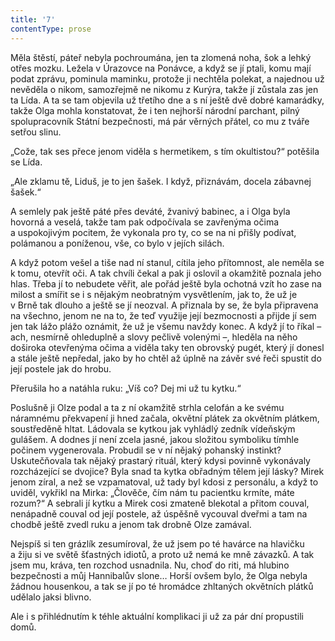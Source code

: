 ```yaml
---
title: '7'
contentType: prose
---
```


<section>

Měla štěstí, páteř nebyla pochroumána, jen ta zlomená noha, šok a lehký otřes mozku. Ležela v Úrazovce na Ponávce, a když se jí ptali, komu mají podat zprávu, pominula maminku, protože ji nechtěla polekat, a najednou už nevěděla o nikom, samozřejmě ne nikomu z Kurýra, takže jí zůstala zas jen ta Lída. A ta se tam objevila už třetího dne a s ní ještě dvě dobré kamarádky, takže Olga mohla konstatovat, že i ten nejhorší národní parchant, pilný spolupracovník Státní bezpečnosti, má pár věrných přátel, co mu z tváře setřou slinu.

„Cože, tak ses přece jenom viděla s hermetikem, s tím okultistou?“ potěšila se Lída.

„Ale zklamu tě, Liduš, je to jen šašek. I když, přiznávám, docela zábavnej šašek.“

A semlely pak ještě páté přes deváté, žvanivý babinec, a i Olga byla hovorná a veselá, takže tam pak odpočívala se zavřenýma očima a uspokojivým pocitem, že vykonala pro ty, co se na ni přišly podívat, polámanou a poníženou, vše, co bylo v jejích silách.

</section>

<section>

A když potom vešel a tiše nad ní stanul, cítila jeho přítomnost, ale neměla se k tomu, otevřít oči. A tak chvíli čekal a pak ji oslovil a okamžitě poznala jeho hlas. Třeba jí to nebudete věřit, ale pořád ještě byla ochotná vzít ho zase na milost a smířit se i s nějakým neobratným vysvětlením, jak to, že už je v Brně tak dlouho a ještě se jí neozval. A přiznala by se, že byla připravena na všechno, jenom ne na to, že teď využije její bezmocnosti a přijde jí sem jen tak lážo plážo oznámit, že už je všemu navždy konec. A když jí to říkal – ach, nesmírně ohleduplně a slovy pečlivě volenými –, hleděla na něho doširoka otevřenýma očima a viděla taky ten obrovský pugét, který jí donesl a stále ještě nepředal, jako by ho chtěl až úplně na závěr své řeči spustit do její postele jak do hrobu.

Přerušila ho a natáhla ruku: „Víš co? Dej mi už tu kytku.“

Poslušně ji Olze podal a ta z ní okamžitě strhla celofán a ke svému náramnému překvapení ji hned začala, okvětní plátek za okvětním plátkem, soustředěně hltat. Ládovala se kytkou jak vyhládlý zedník vídeňským gulášem. A dodnes jí není zcela jasné, jakou složitou symboliku tímhle počinem vygenerovala. Probudil se v ní nějaký pohanský instinkt? Uskutečňovala tak nějaký prastarý rituál, který kdysi povinně vykonávaly rozcházející se dvojice? Byla snad ta kytka obřadným tělem její lásky? Mirek jenom zíral, a než se vzpamatoval, už tady byl kdosi z personálu, a když to uviděl, vykřikl na Mirka: „Člověče, čím nám tu pacientku krmíte, máte rozum?“ A sebrali jí kytku a Mirek cosi zmateně blekotal a přitom couval, nenápadně couval od její postele, až úspěšně vycouval dveřmi a tam na chodbě ještě zvedl ruku a jenom tak drobně Olze zamával.

Nejspíš si ten grázlík zesumíroval, že už jsem po té havárce na hlavičku a žiju si ve světě šťastných idiotů, a proto už nemá ke mně závazků. A tak jsem mu, kráva, ten rozchod usnadnila. Nu, choď do riti, má hlubino bezpečnosti a můj Hannibalův slone… Horší ovšem bylo, že Olga nebyla žádnou housenkou, a tak se jí po té hromádce zhltaných okvětních plátků udělalo jaksi blivno.

Ale i s přihlédnutím k téhle aktuální komplikaci ji už za pár dní propustili domů.

</section>
